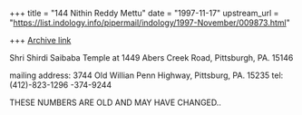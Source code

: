 +++
title = "144 Nithin Reddy Mettu"
date = "1997-11-17"
upstream_url = "https://list.indology.info/pipermail/indology/1997-November/009873.html"

+++
[Archive link](https://list.indology.info/pipermail/indology/1997-November/009873.html)

Shri Shirdi Saibaba Temple at
        1449 Abers Creek Road,
        Pittsburgh, PA. 15146

mailing address:
        3744 Old Willian Penn Highway,
        Pittsburg, PA. 15235
tel:
        (412)-823-1296
             -374-9244


THESE NUMBERS ARE OLD AND MAY HAVE CHANGED..



